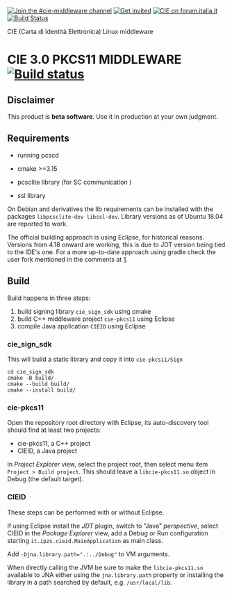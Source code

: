 [![Join the #cie-middleware channel](https://img.shields.io/badge/Slack%20channel-%23cie--middleware-blue.svg?logo=slack)](https://developersitalia.slack.com/messages/C7FPGAG94)
[![Get invited](https://slack.developers.italia.it/badge.svg)](https://slack.developers.italia.it/)
[![CIE on forum.italia.it](https://img.shields.io/badge/Forum-CIE-blue.svg)](https://forum.italia.it/c/cie) [![Build Status](https://travis-ci.com/italia/cie-middleware-linux.svg?branch=master)](https://travis-ci.com/italia/cie-middleware-linux)

CIE (Carta di Identità Elettronica) Linux middleware

#  CIE 3.0 PKCS11 MIDDLEWARE [![Build status](https://ci.appveyor.com/api/projects/status/dpc0ditjn04ylw6y?svg=true)](https://ci.appveyor.com/project/italia/cie-middleware)

## Disclaimer

This product is **beta software**. Use it in production at your own judgment.

## Requirements

- running pcscd
- cmake >=3.15

- pcsclite library (for SC communication )
- ssl library

On Debian and derivatives the lib requirements can be installed with the
packages `libpcsclite-dev libssl-dev`.
Library versions as of Ubuntu 18.04 are reported to work.


The official building approach is using Eclipse, for historical reasons.
Versions from 4.18 onward are working, this is due to JDT version being tied
to the IDE's one.
For a more up-to-date approach using gradle check the user fork mentioned in
the comments at [1].


[1]: https://github.com/italia/cie-middleware-linux/issues/6


## Build

Build happens in three steps:

1. build signing library `cie_sign_sdk` using cmake
1. build C++ middleware project `cie-pkcs11` using Eclipse
1. compile Java application `CIEID` using Eclipse


### cie_sign_sdk

This will build a static library and copy it into `cie-pkcs11/Sign`

    cd cie_sign_sdk
    cmake -B build/
    cmake --build build/
    cmake --install build/

### cie-pkcs11

Open the repository root directory with Eclipse, its auto-discovery tool should
find at least two projects:

- cie-pkcs11, a C++ project
- CIEID, a Java project

In *Project Explorer* view, select the project root, then select menu item
`Project > Build project`.
This should leave a `libcie-pkcs11.so` object in Debug (the default target).

### CIEID

These steps can be performed with or without Eclipse.

If using Eclipse install the *JDT* plugin, switch to "Java" *perspective*,
select CIEID in the *Package Explorer* view, add a Debug or Run configuration
starting `it.ipzs.cieid.MainApplication` as main class.

Add `-Djna.library.path=".:../Debug"` to VM arguments.

When directly calling the JVM be sure to make the `libcie-pkcs11.so` available
to JNA either using the `jna.library.path` property or installing the library
in a path searched by default, e.g. `/usr/local/lib`.
